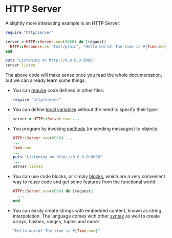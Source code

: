 # HTTP Server

A slightly more interesting example is an HTTP Server:

```ruby
require "http/server"

server = HTTP::Server.new(8080) do |request|
  HTTP::Response.ok "text/plain", "Hello world! The time is #{Time.now}"
end

puts "Listening on http://0.0.0.0:8080"
server.listen
```

The above code will make sense once you read the whole documentation, but we can already learn some things.

* You can [require](../syntax_and_semantics/requiring_files.html) code defined in other files:

    ```ruby
    require "http/server"
    ```
* You can define [local variables](../syntax_and_semantics/local_variables.html) without the need to specify their type:

    ```ruby
    server = HTTP::Server.new ...
    ```

* You program by invoking [methods](../syntax_and_semantics/classes_and_methods.html) (or sending messages) to objects.

    ```ruby
    HTTP::Server.new(8000) ...
    ...
    Time.now
    ...
    puts "Listening on http://0.0.0.0:8080"
    ...
    server.listen
    ```

* You can use code blocks, or simply [blocks](../syntax_and_semantics/blocks_and_procs.html), which are a very convenient way to reuse code and get some features from the functional world:

    ```ruby
    HTTP::Server.new(8080) do |request|
      ...
    end
    ```

* You can easily create strings with embedded content, known as string interpolation. The language comes with other [syntax](../syntax_and_semantics/literals.html) as well to create arrays, hashes, ranges, tuples and more:

    ```ruby
    "Hello world! The time is #{Time.now}"
    ```


